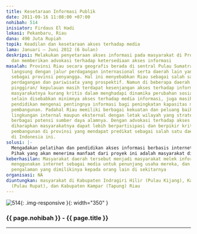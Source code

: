 ```yaml
---
title: Kesetaraan Informasi Publik
date: 2011-09-16 11:08:00 +07:00
nohibah: 514
inisiator: Firdaus El Hadi
lokasi: Pekanbaru, Riau
dana: 490 Juta Rupiah
topik: Keadilan dan kesetaraan akses terhadap media
lama: Januari – Juni 2012 (6 bulan)
deskripsi: Melakukan penyetaraan akses informasi pada masyarakat di Provinsi Riau
  dan memberikan advokasi terhadap ketersediaan akses informasi
masalah: Provinsi Riau secara geografis berada di sentral Pulau Sumatra dan berbatasan
  langsung dengan jalur perdagangan internasional serta daerah lain yang bisa berfungsi
  sebagai provinsi penyangga. Hal ini menyebabkan Riau sebagai salah satu tujuan investasi,
  perdagangan dan pariwisata yang prospektif. Namun di beberapa daerah terutama wilayah
  pinggiran/ kepulauan masih terdapat kesenjangan akses terhadap informasi, sehingga
  masyarakatnya kurang kritis dalam menghadapi dinamika perubahan sosial. Hal ini
  selain disebabkan minimnya akses terhadap media informasi, juga masih kurangnya
  pendidikan mengenai pentingnya informasi bagi peningkatan kapasitas masyarakat dalam
  pembangunan. Padahal Riau memiliki berbagai kekuatan dan peluang baik di tatanan
  lingkungan internal maupun eksternal dengan letak wilayah yang strategis dengan
  berbagai potensi sumber daya alamnya. Dengan advokasi terhadap akses informasi,
  diharapkan masyarakatnya dapat lebih berpartisipasi dan berpikir kritis dalam kegiatan
  pembangunan di provinsi yang mendapat predikat sebagai salah satu daerah terkaya
  di Indonesia ini.
solusi: |-
  Mengadakan pelatihan dan pendidikan akses informasi berbasis internet pada masyarakat, membentuk komunitas sadar informasi di setiap kabupaten sasaran, membuat portal jejaring informasi bagi masyarakat minim informasi di daerah sasaran, menyediakan akses terhadap teknologi informasi dan komunikasi, dan melakukan penelitian terpaan informasi pra dan pasca kegiatan.
  Pihak yang akan menerima manfaat dari proyek ini adalah masyarakat di Kabupaten Indragiri Hilir (Pulau Kijang), Kabupaten Bengkalis (Pulau Rupat), dan Kabupaten Kampar (Tapung) Riau
keberhasilan: Masyarakat daerah tersebut menjadi masyarakat melek informasi, mampu
  menggunakan internet sebagai media untuk penunjang usaha mereka, dan dapat membagikan
  pengalaman yang dimilikinya kepada orang lain di sekitarnya
organisasi: NA
diuntungkan: masyarakat di Kabupaten Indragiri Hilir (Pulau Kijang), Kabupaten Bengkalis
  (Pulau Rupat), dan Kabupaten Kampar (Tapung) Riau
---
```


![514](/static/img/hibahcmb/514.png){: .img-responsive }{: width="350" }

### {{ page.nohibah }} - {{ page.title }}

---
